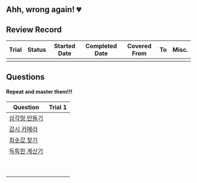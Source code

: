 ## Ahh, wrong again! :broken_heart:

## Review Record
|Trial|Status|Started Date|Completed Date|Covered From|To |Misc.|
|:---:|:----:|:----------:|:------------:|:----------:|:-:|:---:|
||||||||


## Questions
#### Repeat and master them!!!

|Question|Trial 1|
|--------|-------|
|[삼각형 만들기](https://www.acmicpc.net/problem/1448) | |
|[감시 카메라](https://www.acmicpc.net/problem/5884) | |
|[최솟값 찾기](https://www.acmicpc.net/problem/11003) | |
|[독특한 계산기](https://www.acmicpc.net/problem/19591) | |
| | |
| | |
| | |
| | |
| | |
| | |
| | |
| | |
| | |